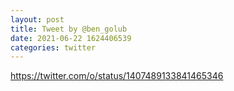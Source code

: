 ```yaml
--- 
layout: post 
title: Tweet by @ben_golub 
date: 2021-06-22 1624406539 
categories: twitter 
--- 
```

https://twitter.com/o/status/1407489133841465346